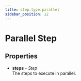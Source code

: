 ```yaml
---
title: step.type.parallel
sidebar_position: 22
---
```


# Parallel Step

## Properties
<!-- properties / start -->
* __steps__ - _Step_<br/>
  The steps to execute in parallel.
